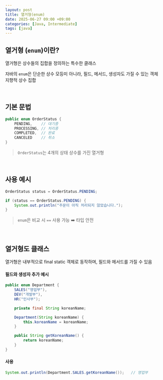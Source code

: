 ```yaml
---
layout: post
title: 열거형(enum)
date: 2025-06-27 09:00 +09:00
categories: [Java, Intermediate]
tags: [java]
---
```


## 열거형 (`enum`)이란?

열거형은 상수들의 집합을 정의하는 특수한 클래스

자바의 `enum`은 단순한 상수 모등미 아니라, 필드, 메서드, 생성자도 가질 수 있는 객체 지향적 상수 집합


<br>

## 기본 문법

```java
public enum OrderStatus {
    PENDING,    // 대기중
    PROCESSING, // 처리중
    COMPLETED,  // 완료
    CANCELED    // 취소    
}
```

> `OrderStatus`는 4개의 상태 상수를 가진 열거형

<br>

## 사용 예시

```java
OrderStatus status = OrderStatus.PENDING;

if (status == OrderStatus.PENDING) {
    System.out.println("주문이 아직 처리되지 않았습니다.");
}
```

> `enum`은 비교 시 `==` 사용 가능 ➡️ 타입 안전

<br>

## 열거형도 클래스

열거형은 내부적으로 final static 객체로 동작하며, 필드와 메서드를 가질 수 있음

#### 필드와 생성자 추가 예시

```java
public enum Department {
    SALES("영업부"),
    DEV("개발부"),
    HR("인사부");

    private final String koreanName;

    Department(String koreanName) {
        this.koreanName = koreanName;
    }

    public String getKoreanName() {
        return koreanName;
    }
}
```

#### 사용

```java
System.out.println(Department.SALES.getKoreanName());   // 영업부
```

<br>
